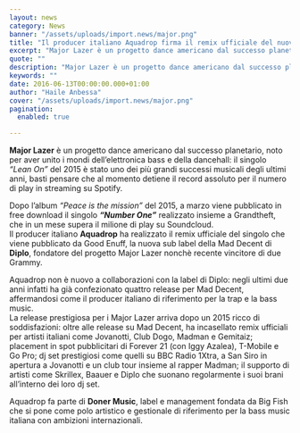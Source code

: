 ```yaml
---
layout: news
category: News
banner: "/assets/uploads/import.news/major.png"
title: "Il producer italiano Aquadrop firma il remix ufficiale del nuovo singolo dei Major Lazer con Grandtheft"
excerpt: "Major Lazer è un progetto dance americano dal successo planetario, noto per aver unito i mondi dell’elettronica bass e della dancehall: il singolo “Lean On” del 2015 è stato uno dei più grandi successi musicali degli ultimi anni, basti pensare che al momento detiene il record assoluto per il numero di play in streaming su [&hellip"
quote: ""
description: "Major Lazer è un progetto dance americano dal successo planetario, noto per aver unito i mondi dell’elettronica bass e della dancehall: il singolo “Lean On” del 2015 è stato uno dei più grandi successi musicali degli ultimi anni, basti pensare che al momento detiene il record assoluto per il numero di play in streaming su [&hellip"
keywords: ""
date: 2016-06-13T00:00:00.000+01:00
author: "Haile Anbessa"
cover: "/assets/uploads/import.news/major.png"
pagination:
  enabled: true

---
```


  
**Major Lazer** è un progetto dance americano dal successo planetario, noto per aver unito i mondi dell’elettronica bass e della dancehall: il singolo _“Lean On”_ del 2015 è stato uno dei più grandi successi musicali degli ultimi anni, basti pensare che al momento detiene il record assoluto per il numero di play in streaming su Spotify.

Dopo l’album _“Peace is the mission”_ del 2015, a marzo viene pubblicato in free download il singolo **_“Number One”_** realizzato insieme a Grandtheft, che in un mese supera il milione di play su Soundcloud.  
Il producer italiano **Aquadrop** ha realizzato il remix ufficiale del singolo che viene pubblicato da Good Enuff, la nuova sub label della Mad Decent di **Diplo**, fondatore del progetto Major Lazer nonchè recente vincitore di due Grammy.

Aquadrop non è nuovo a collaborazioni con la label di Diplo: negli ultimi due anni infatti ha già confezionato quattro release per Mad Decent, affermandosi come il producer italiano di riferimento per la trap e la bass music.  
La release prestigiosa per i Major Lazer arriva dopo un 2015 ricco di soddisfazioni: oltre alle release su Mad Decent, ha incasellato remix ufficiali per artisti italiani come Jovanotti, Club Dogo, Madman e Gemitaiz; placement in spot pubblicitari di Forever 21 (con Iggy Azalea), T-Mobile e Go Pro; dj set prestigiosi come quelli su BBC Radio 1Xtra, a San Siro in apertura a Jovanotti e un club tour insieme al rapper Madman; il supporto di artisti come Skrillex, Baauer e Diplo che suonano regolarmente i suoi brani all’interno dei loro dj set.

Aquadrop fa parte di **Doner Music**, label e management fondata da Big Fish che si pone come polo artistico e gestionale di riferimento per la bass music italiana con ambizioni internazionali.